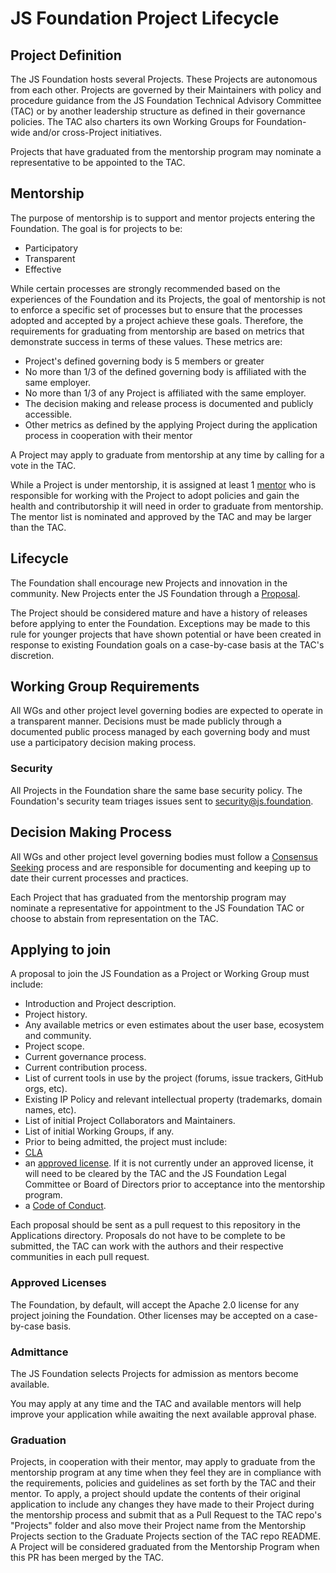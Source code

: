 # JS Foundation Project Lifecycle

## Project Definition

The JS Foundation hosts several Projects. These Projects are autonomous from
each other. Projects are governed by their Maintainers with policy and
procedure guidance from the JS Foundation Technical Advisory Committee (TAC) or
by another leadership structure as defined in their governance policies. The TAC
also charters its own Working Groups for Foundation-wide and/or cross-Project
initiatives.

Projects that have graduated from the mentorship program may nominate a
representative to be appointed to the TAC.

## Mentorship

The purpose of mentorship is to support and mentor projects entering the
Foundation. The goal is for projects to be:

* Participatory
* Transparent
* Effective

While certain processes are strongly recommended based on the experiences of the
Foundation and its Projects, the goal of mentorship is not to enforce a specific
set of processes but to ensure that the processes adopted and accepted by a
project achieve these goals. Therefore, the requirements for graduating from
mentorship are based on metrics that demonstrate success in terms of these
values. These metrics are:

* Project's defined governing body is 5 members or greater
* No more than 1/3 of the defined governing body is affiliated with the same
employer.
* No more than 1/3 of any Project is affiliated with the same employer.
* The decision making and release process is documented and publicly accessible.
* Other metrics as defined by the applying Project during the application
process in cooperation with their mentor

A Project may apply to graduate from mentorship at any time by calling for a
vote in the TAC.

While a Project is under mentorship, it is assigned at least 1 [mentor][] who
is responsible for working with the Project to adopt policies and gain the
health and contributorship it will need in order to graduate from mentorship.
The mentor list is nominated and approved by the TAC and may be larger than the
TAC.

## Lifecycle

The Foundation shall encourage new Projects and innovation in the community. New
Projects enter the JS Foundation through a [Proposal][].

The Project should be considered mature and have a history of releases before
applying to enter the Foundation. Exceptions may be made to this rule for
younger projects that have shown potential or have been created in response to
existing Foundation goals on a case-by-case basis at the TAC's discretion.

## Working Group Requirements

All WGs and other project level governing bodies are expected to operate in a
transparent manner. Decisions must be made publicly through a documented public
process managed by each governing body and must use a participatory decision
making process.

### Security

All Projects in the Foundation share the same base security policy. The
Foundation's security team triages issues sent to security@js.foundation.

## Decision Making Process

All WGs and other project level governing bodies must follow a
[Consensus Seeking][] process and are responsible for documenting and keeping up
to date their current processes and practices.

Each Project that has graduated from the mentorship program may nominate a
representative for appointment to the JS Foundation TAC or choose to abstain
from representation on the TAC.

## Applying to join

A proposal to join the JS Foundation as a Project or Working Group must
include:

* Introduction and Project description.
* Project history.
* Any available metrics or even estimates about the user base, ecosystem
and community.
* Project scope.
* Current governance process.
* Current contribution process.
* List of current tools in use by the project (forums, issue trackers,
  GitHub orgs, etc).
* Existing IP Policy and relevant intellectual property (trademarks,
  domain names, etc).
* List of initial Project Collaborators and Maintainers.
* List of initial Working Groups, if any.
* Prior to being admitted, the project must include:
 * [CLA][]
 * an [approved license][]. If it is not currently under an approved license, it
 will need to be cleared by the TAC and the JS Foundation Legal Committee or
 Board of Directors prior to acceptance into the mentorship program.
 * a [Code of Conduct][].

Each proposal should be sent as a pull request to this repository in the
Applications directory. Proposals do not have to be complete to be submitted,
the TAC can work with the authors and their respective communities in each pull
request.

### Approved Licenses

The Foundation, by default, will accept the Apache 2.0 license for any project
joining the Foundation. Other licenses may be accepted on a case-by-case basis.

### Admittance

The JS Foundation selects Projects for admission as mentors become available.

You may apply at any time and the TAC and available mentors will help improve
your application while awaiting the next available approval phase.

### Graduation

Projects, in cooperation with their mentor, may apply to graduate from the mentorship program at any time when they feel they are in compliance with the requirements, policies and guidelines as set forth by the TAC and their mentor. To apply, a project should update the contents of their original application to include any changes they have made to their Project during the mentorship process and submit that as a Pull Request to the TAC repo's "Projects" folder and also move their Project name from the Mentorship Projects section to the Graduate Projects section of the TAC repo README. A Project will be considered graduated from the Mentorship Program when this PR has been merged by the TAC.

[mentor]:https://github.com/JSFoundation/TAC/blob/master/README.md#mentors
[Proposal]: #applying-to-join
[Consensus Seeking]: https://en.wikipedia.org/wiki/Consensus-seeking_decision-making
[CLA]: https://js.foundation/CLA/
[approved license]: #approved-licenses
[Code of Conduct]: https://js.foundation/conduct/

